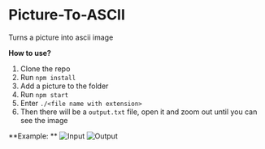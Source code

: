# Picture-To-ASCII
Turns a picture into ascii image


**How to use?**
1. Clone the repo
2. Run ``npm install``
3. Add a picture to the folder
4. Run ``npm start``
5. Enter ``./<file name with extension>``
6. Then there will be a ``output.txt`` file, open it and zoom out until you can see the image

**Example: **
![Input](https://user-images.githubusercontent.com/65271902/115175102-0c0d7f00-a0e8-11eb-9802-d9e757c006d3.png)
![Output](https://user-images.githubusercontent.com/65271902/115175152-234c6c80-a0e8-11eb-8133-8c41b8565f07.png)

